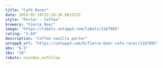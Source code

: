 ```yaml
---
title: "Café Racer"
date: 2019-02-10T12:24:36.601317Z
style: "Porter - Coffee"
brewery: "Fierce Beer"
image: "https://labels.untappd.com/labels/1167985"
rating: "3.84"
description: "Coffee vanilla porter"
untappd_url: "https://untappd.com/b/fierce-beer-cafe-racer/1167985"
abv: "6.5"
ibu: "20"
robots: noindex,nofollow
---
```

